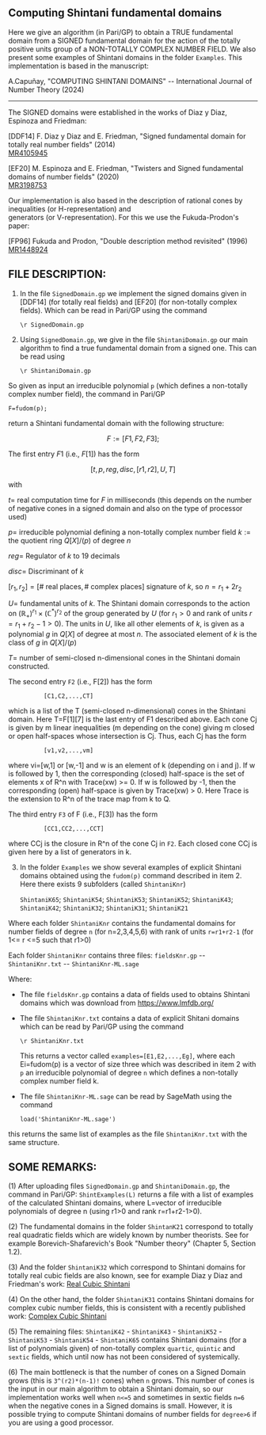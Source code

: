 ## Computing Shintani fundamental domains

Here we give an algorithm (in Pari/GP) to obtain a TRUE fundamental domain from a SIGNED fundamental domain for the action of the totally positive units group of a NON-TOTALLY COMPLEX NUMBER FIELD. We also present some examples of Shintani domains in the folder `Examples`. This implementation is based in the manuscript:

A.Capuñay, "COMPUTING SHINTANI DOMAINS" -- International Journal of Number Theory (2024)


----------------------------------------------------------------------------------------------------------------
The SIGNED domains were established in the works of Diaz y Diaz, Espinoza and Friedman:

[DDF14] F. Diaz y Diaz and E. Friedman, "Signed fundamental domain for totally real number fields" (2014)  
[MR4105945](https://arxiv.org/abs/1303.3989)

[EF20] M. Espinoza and E. Friedman, "Twisters and Signed fundamental domains of number fields" (2020)  
[MR3198753](https://arxiv.org/abs/1903.07089)

Our implementation is also based in the description of rational cones by inequalities (or H-representation) and    
generators (or V-representation). For this we use the Fukuda-Prodon's paper:  

[FP96] Fukuda and Prodon, "Double description method revisited" (1996)  
[MR1448924](https://link.springer.com/chapter/10.1007/3-540-61576-8_77) 
 


## FILE DESCRIPTION:


1. In the file `SignedDomain.gp` we implement the signed domains given in [DDF14] (for totally real fields) and [EF20] (for non-totally complex fields). Which can be read in Pari/GP using the command

     `\r SignedDomain.gp`

2. Using `SignedDomain.gp`, we give in the file `ShintaniDomain.gp` our main algorithm to find a true fundamental domain from a signed one. This can be read using 

     `\r ShintaniDomain.gp`

So given as input an irreducible polynomial `p` (which defines a non-totally complex number field), the command in Pari/GP

 `F=fudom(p);`

return a Shintani fundamental domain with the following structure:

 $$F:=[F1,F2,F3];$$
     
The first entry $F1$ (i.e., $F[1]$) has the form

 $$[t, p, reg, disc, [r1, r2], U, T]$$

with 

$t =$   real computation time for $F$ in milliseconds (this depends on the number of negative cones in a signed domain and 
       also on the type of processor used)
       
$p =$  irreducible polynomial defining a non-totally complex number field $k := \text{the quotient ring }Q[X]/(p)$ of degree $n$
       
$reg =$ Regulator of $k$ to $19$ decimals

$disc =$ Discriminant of $k$

$[r_1, r_2]=[\text{# real places}, \text{# complex places}]$ signature of $k$, so $n=r_1+2r_2$

$U =$   fundamental units of $k$. The Shintani domain corresponds to the action on $(\mathbb{R}_{+})^{r_1}\times(\mathbb{C}^{\ast})^{r_2}$ of the group generated by $U$ (for $r_1>0$ and rank of units $r=r_1+r_2-1>0$). The units in $U$, like all other elements of $k$, is given as a polynomial $g$ in $Q[X]$ of degree at most $n$. The associated element of $k$ is the class of $g$ in $Q[X]/(p)$
       
$T =$ number of semi-closed n-dimensional cones in the Shintani domain constructed. 


The second entry `F2` (i.e., F[2]) has the form

              [C1,C2,...,CT]

which is a list of the T (semi-closed n-dimensional) cones in the Shintani domain. Here T=F[1][7] is the last entry of F1  described above. Each cone Cj is given by m linear inequalities (m depending on the cone) giving m closed or open half-spaces whose intersection is Cj. Thus, each Cj has the form  

              [v1,v2,...,vm]

where vi=[w,1] or [w,-1] and w is an element of k (depending on  i and j). If w is followed by 1, then the corresponding (closed) half-space is the set of elements x of R^n with Trace(xw) >= 0. If w is followed by -1, then the corresponding (open) half-space is given by Trace(xw) > 0. Here Trace is the extension to R^n of the trace map from k to Q.

   The third entry `F3` of F (i.e., F[3]) has the form  

              [CC1,CC2,...,CCT]

where CCj is the closure in R^n of the cone Cj in `F2`. Each closed cone CCj is given here by a list of generators in k.



3. In the folder `Examples` we show several examples of explicit Shintani domains obtained using the `fudom(p)` command described in item 2. Here there exists 9 subfolders (called `ShintaniKnr`)

   `ShintaniK65`; `ShintaniK54`; `ShintaniK53`; `ShintaniK52`; `ShintaniK43`; `ShintaniK42`; `ShintaniK32`; `ShintaniK31`; `ShintaniK21`
   
Where each folder `ShintaniKnr` contains the fundamental domains for number fields of degree `n` (for n=2,3,4,5,6) with rank of units `r=r1+r2-1` (for 1<= r <=5 such that r1>0)

Each folder `ShintaniKnr` contains three files:  `fieldsKnr.gp` -- `ShintaniKnr.txt` -- `ShintaniKnr-ML.sage`

Where:
    
* The file `fieldsKnr.gp` contains a data of fields used to obtains Shintani domains which was download from https://www.lmfdb.org/

* The file `ShintaniKnr.txt` contains a data of explicit Shitani domains which can be read by Pari/GP using the command 

   `\r ShintaniKnr.txt`
   
  This returns a vector called `examples=[E1,E2,...,Eg]`, where each Ei=fudom(p) is a vector of size three which was described in item 2  with `p` an irreducible polynomial of degree `n` which defines a non-totally complex number field k. 

* The file `ShintaniKnr-ML.sage` can be read by SageMath using the command 

  `load('ShintaniKnr-ML.sage')`

this returns the same list of examples as the file `ShintaniKnr.txt` with the same structure.

   
## SOME REMARKS: 

(1) After uploading files `SignedDomain.gp` and `ShintaniDomain.gp`, the command in Pari/GP:  `ShintExamples(L)` returns a file with a list of examples of the calculated Shintani domains, where L=vector of irreducible polynomials of degree n (using r1>0 and rank r=r1+r2-1>0).

(2) The fundamental domains in the folder `ShintanK21` correspond to totally real quadratic fields which are widely known by number theorists. See for example Borevich-Shafarevich's Book "Number theory" (Chapter 5, Section 1.2).

(3) And the folder `ShintaniK32` which correspond to Shintani domains for totally real cubic fields are also known, see for example Diaz y Diaz and Friedman's work: [Real Cubic Shintani](https://www.sciencedirect.com/science/article/pii/S0022314X12000844)

(4) On the other hand, the folder `ShintaniK31` contains Shintani domains for complex cubic number fields, this is consistent with a recently published work: [Complex Cubic Shintani](https://www.worldscientific.com/doi/abs/10.1142/S1793042123300016)

(5) The remaining files: `ShintaniK42` - `ShintaniK43` - `ShintaniK52` - `ShintaniK53` - `ShintaniK54` - `ShintaniK65` contains Shintani domains (for a list of polynomials given) of non-totally complex `quartic`, `quintic` and `sextic` fields, which until now has not been considered of systemically.

(6) The main bottleneck is that the number of cones on a Signed Domain grows (this is `3^(r2)*(n-1)!` cones) when `n` grows. This number of cones is the input in our main algorithm to obtain a Shintani domain, so our implementation works well when `n<=5` and sometimes in sextic fields `n=6` when the negative cones in a Signed domains is small. However, it is possible trying to compute Shintani domains of number fields for `degree>6` if you are using a good processor. 

